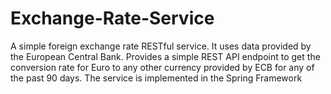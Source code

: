 # Exchange-Rate-Service
A simple foreign exchange rate RESTful service. It uses data provided by the European Central Bank. Provides a simple REST API endpoint to get the conversion rate for Euro to any other currency provided by ECB for any of the past 90 days. The service is implemented in the Spring Framework
